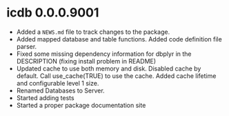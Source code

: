 # icdb 0.0.0.9001

* Added a `NEWS.md` file to track changes to the package.
* Added mapped database and table functions. Added code definition file parser.
* Fixed some missing dependency information for dbplyr in the DESCRIPTION (fixing install problem in README)
* Updated cache to use both memory and disk. Disabled cache by default. Call use_cache(TRUE) to use the cache. Added cache lifetime and configurable level 1 size.
* Renamed Databases to Server.
* Started adding tests
* Started a proper package documentation site

